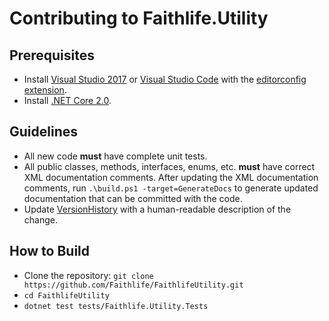 # Contributing to Faithlife.Utility

## Prerequisites

* Install [Visual Studio 2017](https://www.visualstudio.com/downloads/) or [Visual Studio Code](https://code.visualstudio.com/) with the [editorconfig extension](https://github.com/editorconfig/editorconfig-vscode).
* Install [.NET Core 2.0](https://www.microsoft.com/net/core).

## Guidelines

* All new code **must** have complete unit tests.
* All public classes, methods, interfaces, enums, etc. **must** have correct XML documentation comments. After updating the XML documentation comments, run `.\build.ps1 -target=GenerateDocs` to generate updated documentation that can be committed with the code.
* Update [VersionHistory](VersionHistory.md) with a human-readable description of the change.

## How to Build

* Clone the repository: `git clone https://github.com/Faithlife/FaithlifeUtility.git`
* `cd FaithlifeUtility`
* `dotnet test tests/Faithlife.Utility.Tests`
